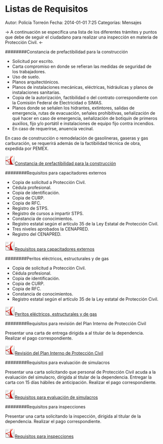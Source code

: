 Listas de Requisitos
====================

Autor: Policía Torreón
Fecha: 2014-01-01 7:25
Categorías: Mensajes

-> A continuación se especifica una lista de los diferentes trámites y puntos que debe de seguir el ciudadano para realizar una inspección en materia de Protección Civil. <-

########Constancia de prefactibilidad para la construcción

* Solicitud por escrito.
* Carta compromiso en donde se refieran las medidas de seguridad de los trabajadores.
* Uso de suelo.
* Planos arquitectónicos.
* Planos de instalaciones mecánicas, eléctricas, hidráulicas y planos de instalaciones sanitarias.
* Copia de la autorización, factibilidad o del contrato correspondiente con la Comisión Federal de Electricidad o SIMAS.
* Planos donde se señalen los hidrantes, extintores, salidas de emergencia, rutas de evacuación, señales prohibitivas, señalización de qué hacer en caso de emergencia, señalización de botiquín de primeros auxilios, fijo y/o portátil e instalaciones de equipo fijo contra incendios.
* En caso de requerirse, anuencia vecinal.

En caso de construcción o remodelación de gasolineras, gaseras y gas carburación, se requerirá además de la factibilidad técnica de obra, expedida por PEMEX.

<a href="reglamento.pdf"><div class="descargas"><img src="imagenes/pdf.png">Constancia de prefactibilidad para la construcción</div></a>

########Requisitos para capacitadores externos

* Copia de solicitud a Protección Civil.
* Cédula profesional.
* Copia de identificación.
* Copia de CURP.
* Copia de RFC.
* Registro de STPS.
* Registro de cursos a impartir STPS.
* Constancia de conocimientos.
* Registro estatal según el artículo 35 de la Ley Estatal de Protección Civil.
* Tres niveles aprobados la CENAPRED.
* Registro del CENAPRED.


<a href="reglamento.pdf"><div class="descargas"><img src="imagenes/pdf.png">Requisitos para capacitadores externos</div></a>

########Peritos eléctricos, estructurales y de gas

* Copia de solicitud a Protección Civil.
* Cédula profesional.
* Copia de identificación.
* Copia de CURP.
* Copia de RFC.
* Constancia de conocimientos.
* Registro estatal según el artículo 35 de la Ley estatal de Protección Civil.

<a href="reglamento.pdf"><div class="descargas"><img src="imagenes/pdf.png">Peritos eléctricos, estructurales y de gas</div></a>

########Requisitos para revisión del Plan Interno de Protección Civil

Presentar una carta de entrega dirigida a al titular de la dependencia. Realizar el pago correspondiente.


<a href="reglamento.pdf"><div class="descargas"><img src="imagenes/pdf.png">Revisión del Plan Interno de Protección Civil </div></a>

########Requisitos para evaluación de simulacros

Presentar una carta solicitando que personal de Protección Civil acuda a la evaluación del simulacro, dirigida al titular de la dependencia. Entregar la carta con 15 días hábiles de anticipación. Realizar el pago correspondiente.

<a href="reglamento.pdf"><div class="descargas"><img src="imagenes/pdf.png">Requisitos para evaluación de simulacros</div></a>

########Requisitos para inspecciones

Presentar una carta solicitando la inspección, dirigida al titular de la dependencia. Realizar el pago correspondiente.

<a href="reglamento.pdf"><div class="descargas"><img src="imagenes/pdf.png">Requisitos para inspecciones</div></a>
